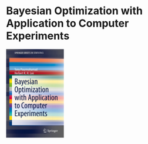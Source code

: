 # Bayesian Optimization with Application to Computer Experiments

<img src='misc/Book Cover.jpeg' align="center" height="240" />
